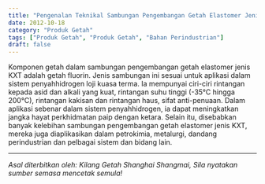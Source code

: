 ```yaml
---
title: "Pengenalan Teknikal Sambungan Pengembangan Getah Elastomer Jenis KXT"
date: 2012-10-18
category: "Produk Getah"
tags: ["Produk Getah", "Produk Getah", "Bahan Perindustrian"]
draft: false
---
```


Komponen getah dalam sambungan pengembangan getah elastomer jenis KXT adalah getah fluorin. Jenis sambungan ini sesuai untuk aplikasi dalam sistem penyahhidrogen loji kuasa terma. Ia mempunyai ciri-ciri rintangan kepada asid dan alkali yang kuat, rintangan suhu tinggi (-35°C hingga 200°C), rintangan kakisan dan rintangan haus, sifat anti-penuaan. Dalam aplikasi sebenar dalam sistem penyahhidrogen, ia dapat meningkatkan jangka hayat perkhidmatan paip dengan ketara. Selain itu, disebabkan banyak kelebihan sambungan pengembangan getah elastomer jenis KXT, mereka juga diaplikasikan dalam petrokimia, metalurgi, dandang perindustrian dan pelbagai sistem dan bidang lain.

---

*Asal diterbitkan oleh: Kilang Getah Shanghai Shangmai, Sila nyatakan sumber semasa mencetak semula!*
